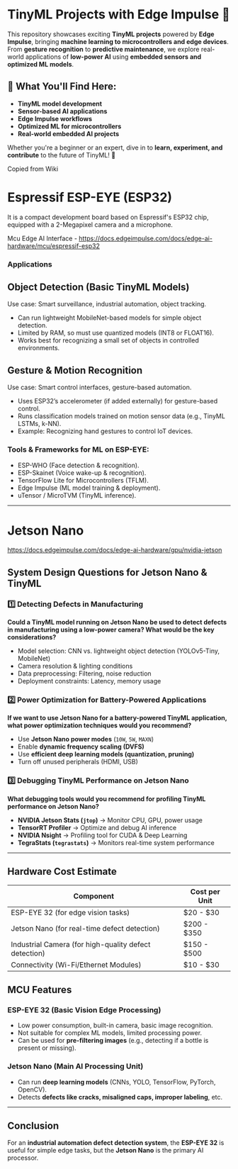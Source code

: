 # TinyML Projects with Edge Impulse 🚀  

This repository showcases exciting **TinyML projects** powered by **Edge Impulse**, bringing **machine learning to microcontrollers and edge devices**. From **gesture recognition** to **predictive maintenance**, we explore real-world applications of **low-power AI** using **embedded sensors and optimized ML models**.  

## 🌟 What You'll Find Here:
- **TinyML model development**
- **Sensor-based AI applications**
- **Edge Impulse workflows**
- **Optimized ML for microcontrollers**
- **Real-world embedded AI projects**

Whether you're a beginner or an expert, dive in to **learn, experiment, and contribute** to the future of TinyML! 🚀

Copied from Wiki
# Espressif ESP-EYE (ESP32)
It is a compact development board based on Espressif's ESP32 chip, equipped with a 2-Megapixel camera and a microphone.

Mcu Edge AI Interface - https://docs.edgeimpulse.com/docs/edge-ai-hardware/mcu/espressif-esp32

### Applications
## Object Detection (Basic TinyML Models)
Use case: Smart surveillance, industrial automation, object tracking.
* Can run lightweight MobileNet-based models for simple object detection.
* Limited by RAM, so must use quantized models (INT8 or FLOAT16).
* Works best for recognizing a small set of objects in controlled environments.

## Gesture & Motion Recognition
Use case: Smart control interfaces, gesture-based automation.
* Uses ESP32’s accelerometer (if added externally) for gesture-based control.
* Runs classification models trained on motion sensor data (e.g., TinyML LSTMs, k-NN).
* Example: Recognizing hand gestures to control IoT devices.

### Tools & Frameworks for ML on ESP-EYE:
* ESP-WHO (Face detection & recognition).
* ESP-Skainet (Voice wake-up & recognition).
* TensorFlow Lite for Microcontrollers (TFLM).
* Edge Impulse (ML model training & deployment).
* uTensor / MicroTVM (TinyML inference).

***

# Jetson Nano

https://docs.edgeimpulse.com/docs/edge-ai-hardware/gpu/nvidia-jetson

## System Design Questions for Jetson Nano & TinyML

### 1️⃣ Detecting Defects in Manufacturing  
**Could a TinyML model running on Jetson Nano be used to detect defects in manufacturing using a low-power camera? What would be the key considerations?**  
- Model selection: CNN vs. lightweight object detection (YOLOv5-Tiny, MobileNet)  
- Camera resolution & lighting conditions  
- Data preprocessing: Filtering, noise reduction  
- Deployment constraints: Latency, memory usage  

### 2️⃣ Power Optimization for Battery-Powered Applications  
**If we want to use Jetson Nano for a battery-powered TinyML application, what power optimization techniques would you recommend?**  
- Use **Jetson Nano power modes** (`10W`, `5W`, `MAXN`)  
- Enable **dynamic frequency scaling (DVFS)**  
- Use **efficient deep learning models (quantization, pruning)**  
- Turn off unused peripherals (HDMI, USB)  

### 3️⃣ Debugging TinyML Performance on Jetson Nano  
**What debugging tools would you recommend for profiling TinyML performance on Jetson Nano?**  
- **NVIDIA Jetson Stats (`jtop`)** → Monitor CPU, GPU, power usage  
- **TensorRT Profiler** → Optimize and debug AI inference  
- **NVIDIA Nsight** → Profiling tool for CUDA & Deep Learning  
- **TegraStats (`tegrastats`)** → Monitors real-time system performance  

***

<html>
<body>
<!--StartFragment--><html><head></head><body>
<h2> Hardware Cost Estimate </h2>

Component | Cost per Unit
-- | -- 
ESP-EYE 32 (for edge vision tasks) | $20 - $30
Jetson Nano (for real-time defect detection) | $200 - $350
Industrial Camera (for high-quality defect detection) | $150 - $500
Connectivity (Wi-Fi/Ethernet Modules) | $10 - $30

<h2> MCU Features </h2>
<h3>ESP-EYE 32 (Basic Vision Edge Processing)</h3>
<ul>
    <li> Low power consumption, built-in camera, basic image recognition.</li>
    <li> Not suitable for complex ML models, limited processing power.</li>
    <li> Can be used for <strong>pre-filtering images</strong> (e.g., detecting if a bottle is present or missing).</li>
</ul>

<h3>Jetson Nano (Main AI Processing Unit)</h3>
<ul>
    <li> Can run <strong>deep learning models</strong> (CNNs, YOLO, TensorFlow, PyTorch, OpenCV).</li>
    <li> Detects <strong>defects like cracks, misaligned caps, improper labeling</strong>, etc.</li>
</ul>

<hr>
<h2>Conclusion</h2>
<p>For an <strong>industrial automation defect detection system</strong>, the <strong>ESP-EYE 32</strong> is useful for simple edge tasks, but the <strong>Jetson Nano</strong> is the primary AI processor.</p>
</body></html><!--EndFragment-->
</body>
</html>
